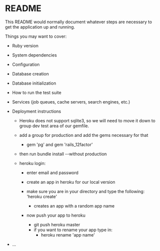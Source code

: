 # README

This README would normally document whatever steps are necessary to get the
application up and running.

Things you may want to cover:

* Ruby version

* System dependencies

* Configuration

* Database creation

* Database initialization

* How to run the test suite

* Services (job queues, cache servers, search engines, etc.)

* Deployment instructions
  - Heroku does not support sqlite3, so we will need to move it down to group dev test area of our gemfile.
  - add a group for production and add the gems necessary for that
    - gem 'pg' and gem 'rails_12factor'
  - then run bundle install --without production

  - heroku login:
    - enter email and password
    - create an app in heroku for our local version
    - make sure you are in your directory and type the following: 'heroku create'
        - creates an app with a random app name

    - now push your app to heroku
        - git push heroku master
        - if you want to rename your app type in:
          - heroku rename 'app name'

* ...
